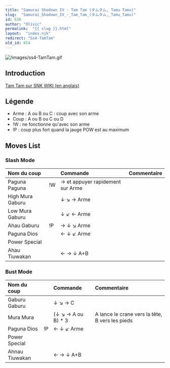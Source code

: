 ```yaml
---
title: "Samurai Shodown IV - Tam Tam (タムタム, Tamu Tamu)"
slug:  "Samurai_Shodown_IV_-_Tam_Tam_(タムタム,_Tamu_Tamu)"
id: 636
author: "Olivic"
permalink:  "{{ slug }}.html"
layout:  "index.njk"
redirect: "Ss4-TamTam"
old_id: 654
---
```


![](/images/ss4-TamTam.gif "/images/ss4-TamTam.gif")

## Introduction

[Tam Tam sur SNK WIKI (en anglais)](http://snk.wikia.com/wiki/Tam_Tam)

## Légende

- Arme : A ou B ou C : coup avec son arme
- Coup : A ou B ou C ou D
- !W : ne fonctionne qu'avec son arme
- !P : coup plus fort quand la jauge POW est au maximum

## Moves List

### Slash Mode

| Nom du coup      |     | Commande                         | Commentaire |
|:-----------------|-----|:---------------------------------|:------------|
| Paguna Paguna    | !W  | → et appuyer rapidement sur Arme |             |
| High Mura Gaburu |     | ↓ ↘ → Arme                       |             |
| Low Mura Gaburu  |     | ↓ ↙ ← Arme                       |             |
| Ahau Gaburu      | !P  | → ↓ ↘ Arme                       |             |
| Paguna Dios      |     | ← ↓ ↙ Arme                       |             |
| Power Special    |     |                                  |             |
| Ahau Tiuwakan    |     | ← → ↓ A+B                        |             |

### Bust Mode

| Nom du coup    |     | Commande            | Commentaire                                     |
|:---------------|-----|:--------------------|:------------------------------------------------|
| Gaburu Gaburu  |     | ↓ ↘ → C             |                                                 |
| Mura Mura      |     | (↓ ↘ → A ou B) \* 3 | A lance le crane vers la tête, B vers les pieds |
| Paguna Dios    | !P  | ← ↓ ↙ Arme          |                                                 |
| Power Special  |     |                     |                                                 |
| Ahnau Tiuwakan |     | ← → ↓ A+B           |                                                 |
